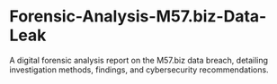 # Forensic-Analysis-M57.biz-Data-Leak
A digital forensic analysis report on the M57.biz data breach, detailing investigation methods, findings, and cybersecurity recommendations.

